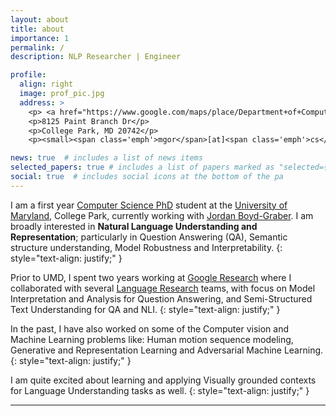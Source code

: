 ```yaml
---
layout: about
title: about
importance: 1
permalink: /
description: NLP Researcher | Engineer

profile:
  align: right
  image: prof_pic.jpg
  address: >
    <p> <a href="https://www.google.com/maps/place/Department+of+Computer+Science/@38.9895591,-76.9367517,17z/data=!4m5!3m4!1s0x89b7c6a392b5e087:0xd66fdb955664e740!8m2!3d38.9890788!4d-76.9361681">Iribe</a> 4108</p>
    <p>8125 Paint Branch Dr</p>
    <p>College Park, MD 20742</p>
    <p><small><span class='emph'>mgor</span>[at]<span class='emph'>cs</span>[dot]<span class='emph'>umd</span>[dot]<span class='emph'>edu</span></small></p>

news: true  # includes a list of news items
selected_papers: true # includes a list of papers marked as "selected={true}"
social: true  # includes social icons at the bottom of the pa
---
```


I am a first year [Computer Science PhD](http://cs.umd.edu) student at the [University of Maryland](https://umd.edu), College Park, currently working with [Jordan Boyd-Graber](http://users.umiacs.umd.edu/~jbg/). I am broadly interested in __Natural Language Understanding and Representation__; particularly in <span class="emph"> Question Answering (QA), Semantic structure understanding, Model Robustness and Interpretability</span>.
{: style="text-align: justify;" }

Prior to UMD, I spent two years working at [Google Research](http://research.google.com) where I collaborated with several [Language Research](https://research.google/research-areas/natural-language-processing/) teams, with focus on Model Interpretation and Analysis for <span class="emph">Question Answering</span>, and <span class="emph">Semi-Structured Text Understanding</span> for QA and NLI.
{: style="text-align: justify;" }

In the past, I have also worked on some of the <span class="emph">Computer vision and Machine Learning</span> problems like: Human motion sequence modeling, Generative and Representation Learning and Adversarial Machine Learning.
{: style="text-align: justify;" }

I am quite excited about learning and applying Visually grounded contexts for Language Understanding tasks as well.
{: style="text-align: justify;" }

<!-- UMD Students enrolled in [CMSC 848Q](http://users.umiacs.umd.edu/~jbg/teaching/CMSC_848/) can book appointments for my TA office hours [here](https://calendar.google.com/calendar/u/0/selfsched?sstoken=UUtnMXZ1dkk4aGRLfGRlZmF1bHR8MDJlZTBiM2M1ZTZlMDRkNGI0NzRlNmM3M2MyZTYwNmY) -->

---